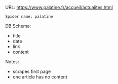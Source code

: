 URL: https://www.palatine.fr/accueil/actualites.html

    Spider name: palatine

DB Schema:
- title
- date
- link
- content

Notes:
- scrapes first page
- one article has no content